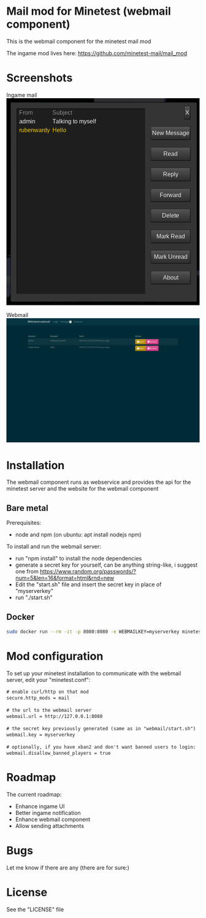 Mail mod for Minetest (webmail component)
======

This is the webmail component for the minetest mail mod

The ingame mod lives here: https://github.com/minetest-mail/mail_mod

# Screenshots

Ingame mail
![](pics/ingame.png?raw=true)

Webmail
![](pics/webmail.png?raw=true)


# Installation

The webmail component runs as webservice and provides the api for the minetest server
and the website for the webmail component

## Bare metal

Prerequisites:
* node and npm (on ubuntu: apt install nodejs npm)

To install and run the webmail server:
* run "npm install" to install the node dependencies
* generate a secret key for yourself, can be anything string-like, i suggest one from https://www.random.org/passwords/?num=5&len=16&format=html&rnd=new
* Edit the "start.sh" file and insert the secret key in place of "myserverkey"
* run "./start.sh"

## Docker

```bash
sudo docker run --rm -it -p 8080:8080 -e WEBMAILKEY=myserverkey minetestmail/mail
```

# Mod configuration

To set up your minetest installation to communicate with the webmail server, edit your "minetest.conf":

```
# enable curl/http on that mod
secure.http_mods = mail

# the url to the webmail server
webmail.url = http://127.0.0.1:8080

# the secret key previously generated (same as in "webmail/start.sh")
webmail.key = myserverkey

# optionally, if you have xban2 and don't want banned users to login:
webmail.disallow_banned_players = true
```


# Roadmap

The current roadmap:
* Enhance ingame UI
* Better ingame notification
* Enhance webmail component
* Allow sending attachments

# Bugs

Let me know if there are any (there are for sure:)

# License

See the "LICENSE" file
